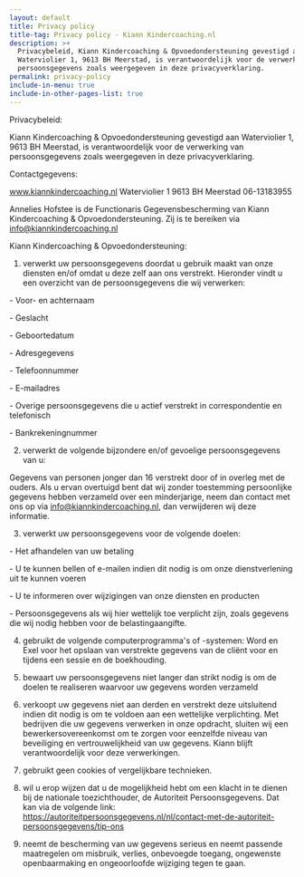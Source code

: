 ```yaml
---
layout: default
title: Privacy policy
title-tag: Privacy policy - Kiann Kindercoaching.nl
description: >+
  Privacybeleid, Kiann Kindercoaching & Opvoedondersteuning gevestigd aan
  Waterviolier 1, 9613 BH Meerstad, is verantwoordelijk voor de verwerking van
  persoonsgegevens zoals weergegeven in deze privacyverklaring.
permalink: privacy-policy
include-in-menu: true
include-in-other-pages-list: true
---
```

Privacybeleid:



Kiann Kindercoaching & Opvoedondersteuning gevestigd aan Waterviolier 1, 9613 BH Meerstad, is verantwoordelijk voor de verwerking van persoonsgegevens zoals weergegeven in deze privacyverklaring.



Contactgegevens:

www.kiannkindercoaching.nl Waterviolier 1 9613 BH Meerstad 06-13183955

Annelies Hofstee is de Functionaris Gegevensbescherming van Kiann Kindercoaching & Opvoedondersteuning. Zij is te bereiken via info@kiannkindercoaching.nl



Kiann Kindercoaching & Opvoedondersteuning:



1. verwerkt uw persoonsgegevens doordat u gebruik maakt van onze diensten en/of omdat u deze zelf aan ons verstrekt. Hieronder vindt u een overzicht van de persoonsgegevens die wij verwerken:

\- Voor- en achternaam

\- Geslacht

\- Geboortedatum

\- Adresgegevens

\- Telefoonnummer

\- E-mailadres

\- Overige persoonsgegevens die u actief verstrekt in correspondentie en telefonisch

\- Bankrekeningnummer

2.  verwerkt de volgende bijzondere en/of gevoelige persoonsgegevens van u:

Gegevens van personen jonger dan 16 verstrekt door of in overleg met de ouders. Als u ervan overtuigd bent dat wij zonder toestemming persoonlijke gegevens hebben verzameld over een minderjarige, neem dan contact met ons op via info@kiannkindercoaching.nl, dan verwijderen wij deze informatie.

3.  verwerkt uw persoonsgegevens voor de volgende doelen:

\- Het afhandelen van uw betaling

\- U te kunnen bellen of e-mailen indien dit nodig is om onze dienstverlening uit te kunnen voeren

\- U te informeren over wijzigingen van onze diensten en producten

\- Persoonsgegevens als wij hier wettelijk toe verplicht zijn, zoals gegevens die wij nodig hebben voor de belastingaangifte.

4.  gebruikt de volgende computerprogramma's of -systemen: Word en Exel voor het opslaan van verstrekte gegevens van de cliënt voor en tijdens een sessie en de boekhouding.  

5.  bewaart uw persoonsgegevens niet langer dan strikt nodig is om de doelen te realiseren waarvoor uw gegevens worden verzameld

6. verkoopt uw gegevens niet aan derden en verstrekt deze uitsluitend indien dit nodig is om te voldoen aan een wettelijke verplichting. Met bedrijven die uw gegevens verwerken in onze opdracht, sluiten wij een bewerkersovereenkomst om te zorgen voor eenzelfde niveau van beveiliging en vertrouwelijkheid van uw gegevens. Kiann blijft verantwoordelijk voor deze verwerkingen.

7. gebruikt geen cookies of vergelijkbare technieken.

8. wil u erop wijzen dat u de mogelijkheid hebt om een klacht in te dienen bij de nationale toezichthouder, de Autoriteit Persoonsgegevens. Dat kan via de volgende link: https://autoriteitpersoonsgegevens.nl/nl/contact-met-de-autoriteit-persoonsgegevens/tip-ons

9. neemt de bescherming van uw gegevens serieus en neemt passende maatregelen om misbruik, verlies, onbevoegde toegang, ongewenste openbaarmaking en ongeoorloofde wijziging tegen te gaan.

